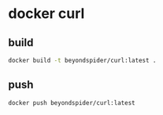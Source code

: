 # docker curl

## build
```bash
docker build -t beyondspider/curl:latest .
```

## push
```bash
docker push beyondspider/curl:latest
```
